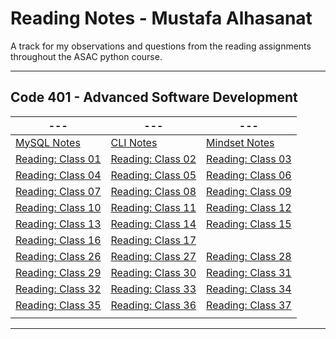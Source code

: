 
# Reading Notes - Mustafa Alhasanat

A track for my observations and questions from the reading assignments throughout the ASAC python course.

---

## Code 401 - Advanced Software Development

| --- | --- | --- |
| ----------- | ----------- | ----------- |
| [MySQL Notes](./mysql.md) | [CLI Notes](./CLI.md) | [Mindset Notes](./Growth_mindset.md) |
| [Reading: Class 01](./Reading_Class_01.md) | [Reading: Class 02](./Reading_Class_02.md) | [Reading: Class 03](./Reading_Class_03.md) |
| [Reading: Class 04](./Reading_Class_04.md) | [Reading: Class 05](./Reading_Class_05.md) | [Reading: Class 06](./Reading_Class_06.md) | 
| [Reading: Class 07](./Reading_Class_07.md) | [Reading: Class 08](./Reading_Class_08.md) | [Reading: Class 09](./Reading_Class_09.md) |
| [Reading: Class 10](./Reading_Class_10.md) | [Reading: Class 11](./Reading_Class_11.md) | [Reading: Class 12](./Reading_Class_12.md) |
| [Reading: Class 13](./Reading_Class_13.md) | [Reading: Class 14](./Reading_Class_14.md) | [Reading: Class 15](./Reading_Class_15.md) |
| [Reading: Class 16](./Reading_Class_16.md) | [Reading: Class 17](./Reading_Class_17.md) |
| [Reading: Class 26](./Reading_Class_26.md) | [Reading: Class 27](./Reading_Class_27.md) | [Reading: Class 28](./Reading_Class_28.md) |
| [Reading: Class 29](./Reading_Class_29.md) | [Reading: Class 30](./Reading_Class_30.md) | [Reading: Class 31](./Reading_Class_31.md) |
| [Reading: Class 32](./Reading_Class_32.md) | [Reading: Class 33](./Reading_Class_33.md) | [Reading: Class 34](./Reading_Class_34.md) |
| [Reading: Class 35](./Reading_Class_35.md) | [Reading: Class 36](./Reading_Class_36.md) | [Reading: Class 37](./Reading_Class_37.md) |
| | | |


---

